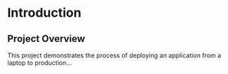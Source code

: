 # Introduction
## Project Overview
This project demonstrates the process of deploying an application from a laptop to production...
